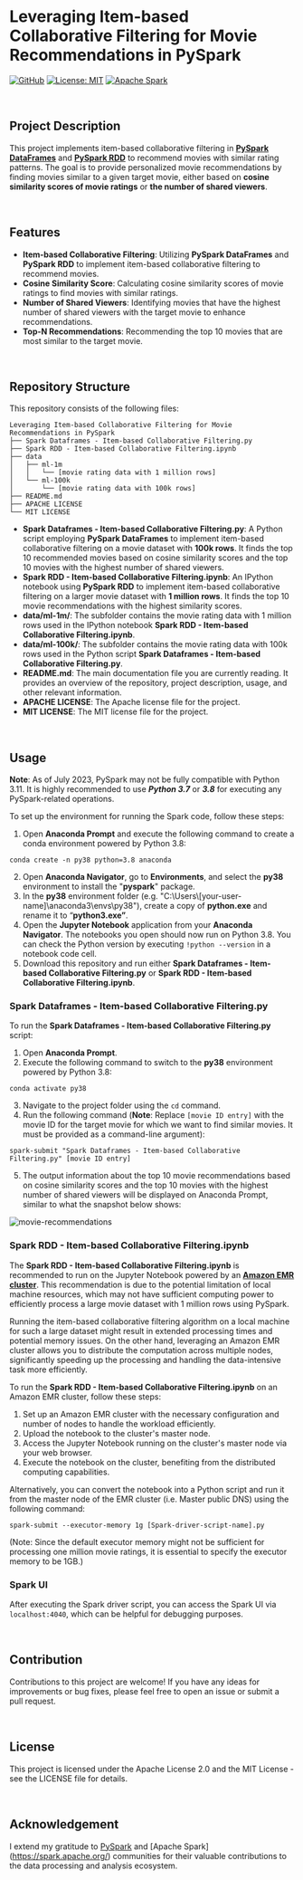 # Leveraging Item-based Collaborative Filtering for Movie Recommendations in PySpark

[![GitHub](https://badgen.net/badge/icon/GitHub?icon=github&color=black&label)](https://github.com/MaxineXiong)
[![License: MIT](https://img.shields.io/badge/License-MIT-yellow.svg)](https://opensource.org/licenses/MIT)
[![Apache Spark](https://img.shields.io/static/v1?label=&message=Apache+Spark&color=%23000000&logo=Apache+Spark&logoColor=%23E25A1C)](https://spark.apache.org/)

<br>

## **Project Description**

This project implements item-based collaborative filtering in **[PySpark DataFrames](https://spark.apache.org/docs/3.1.1/api/python/reference/api/pyspark.sql.DataFrame.html)** and **[PySpark RDD](https://spark.apache.org/docs/latest/api/python/reference/api/pyspark.RDD.html)** to recommend movies with similar rating patterns. The goal is to provide personalized movie recommendations by finding movies similar to a given target movie, either based on **cosine similarity scores of movie ratings** or **the number of shared viewers**.

<br>

## **Features**

- **Item-based Collaborative Filtering**: Utilizing **PySpark DataFrames** and **PySpark RDD** to implement item-based collaborative filtering to recommend movies.
- **Cosine Similarity Score**: Calculating cosine similarity scores of movie ratings to find movies with similar ratings.
- **Number of Shared Viewers**: Identifying movies that have the highest number of shared viewers with the target movie to enhance recommendations.
- **Top-N Recommendations**: Recommending the top 10 movies that are most similar to the target movie.

<br>

## **Repository Structure**

This repository consists of the following files:

```
Leveraging Item-based Collaborative Filtering for Movie Recommendations in PySpark
├── Spark Dataframes - Item-based Collaborative Filtering.py
├── Spark RDD - Item-based Collaborative Filtering.ipynb
├── data
│   ├── ml-1m
│   │   └── [movie rating data with 1 million rows]
│   └── ml-100k
│       └── [movie rating data with 100k rows]
├── README.md
├── APACHE LICENSE
└── MIT LICENSE
```

- **Spark Dataframes - Item-based Collaborative Filtering.py**: A Python script employing **PySpark DataFrames** to implement item-based collaborative filtering on a movie dataset with **100k rows**. It finds the top 10 recommended movies based on cosine similarity scores and the top 10 movies with the highest number of shared viewers.
- **Spark RDD - Item-based Collaborative Filtering.ipynb**: An IPython notebook using **PySpark RDD** to implement item-based collaborative filtering on a larger movie dataset with **1 million rows**. It finds the top 10 movie recommendations with the highest similarity scores.
- **data/ml-1m/**: The subfolder contains the movie rating data with 1 million rows used in the IPython notebook **Spark RDD - Item-based Collaborative Filtering.ipynb**.
- **data/ml-100k/**: The subfolder contains the movie rating data with 100k rows used in the Python script **Spark Dataframes - Item-based Collaborative Filtering.py**.
- **README.md**: The main documentation file you are currently reading. It provides an overview of the repository, project description, usage, and other relevant information.
- **APACHE LICENSE**: The Apache license file for the project.
- **MIT LICENSE**: The MIT license file for the project.

<br>

## **Usage**

**Note**: As of July 2023, PySpark may not be fully compatible with Python 3.11. It is highly recommended to use ***Python 3.7*** or ***3.8*** for executing any PySpark-related operations.

To set up the environment for running the Spark code, follow these steps:

1. Open **Anaconda Prompt** and execute the following command to create a conda environment powered by Python 3.8:

  ```
  conda create -n py38 python=3.8 anaconda
  ```

2. Open **Anaconda Navigator**, go to **Environments**, and select the **py38** environment to install the "**pyspark**" package.
3. In the **py38** environment folder (e.g. "C:\Users\\[your-user-name]\anaconda3\envs\py38"), create a copy of **python.exe** and rename it to “**python3.exe”**.
4. Open the **Jupyter Notebook** application from your **Anaconda Navigator**. The notebooks you open should now run on Python 3.8. You can check the Python version by executing `!python --version` in a notebook code cell.
5. Download this repository and run either **Spark Dataframes - Item-based Collaborative Filtering.py** or **Spark RDD - Item-based Collaborative Filtering.ipynb**.

### **Spark Dataframes - Item-based Collaborative Filtering.py**

To run the **Spark Dataframes - Item-based Collaborative Filtering.py** script:

1. Open **Anaconda Prompt**.
2. Execute the following command to switch to the **py38** environment powered by Python 3.8:

```
conda activate py38
```

3. Navigate to the project folder using the `cd` command.
4. Run the following command (**Note**: Replace `[movie ID entry]` with the movie ID for the target movie for which we want to find similar movies. It must be provided as a command-line argument):

  ```
  spark-submit "Spark Dataframes - Item-based Collaborative Filtering.py" [movie ID entry]
  ```

5. The output information about the top 10 movie recommendations based on cosine similarity scores and the top 10 movies with the highest number of shared viewers will be displayed on Anaconda Prompt, similar to what the snapshot below shows:

  ![movie-recommendations](https://github.com/MaxineXiong/Item-based-collaborative-filtering/assets/55864839/db49e7aa-a172-46bd-819a-9ecb7bab60cc)

### **Spark RDD - Item-based Collaborative Filtering.ipynb**

The **Spark RDD - Item-based Collaborative Filtering.ipynb** is recommended to run on the Jupyter Notebook powered by an **[Amazon EMR cluster](https://docs.aws.amazon.com/emr/latest/ManagementGuide/emr-what-is-emr.html)**. This recommendation is due to the potential limitation of local machine resources, which may not have sufficient computing power to efficiently process a large movie dataset with 1 million rows using PySpark.

Running the item-based collaborative filtering algorithm on a local machine for such a large dataset might result in extended processing times and potential memory issues. On the other hand, leveraging an Amazon EMR cluster allows you to distribute the computation across multiple nodes, significantly speeding up the processing and handling the data-intensive task more efficiently.

To run the **Spark RDD - Item-based Collaborative Filtering.ipynb** on an Amazon EMR cluster, follow these steps:

1. Set up an Amazon EMR cluster with the necessary configuration and number of nodes to handle the workload efficiently.
2. Upload the notebook to the cluster's master node.
3. Access the Jupyter Notebook running on the cluster's master node via your web browser.
4. Execute the notebook on the cluster, benefiting from the distributed computing capabilities.

Alternatively, you can convert the notebook into a Python script and run it from the master node of the EMR cluster (i.e. Master public DNS) using the following command:

```
spark-submit --executor-memory 1g [Spark-driver-script-name].py
```

(Note: Since the default executor memory might not be sufficient for processing one million movie ratings, it is essential to specify the executor memory to be 1GB.)

### **Spark UI**

After executing the Spark driver script, you can access the Spark UI via `localhost:4040`, which can be helpful for debugging purposes.

<br>

## **Contribution**

Contributions to this project are welcome! If you have any ideas for improvements or bug fixes, please feel free to open an issue or submit a pull request.

<br>

## **License**

This project is licensed under the Apache License 2.0 and the MIT License - see the LICENSE file for details.

<br>

## **Acknowledgement**

I extend my gratitude to [PySpark](https://spark.apache.org/docs/latest/api/python/#:~:text=PySpark%20is%20the%20Python%20API,for%20interactively%20analyzing%20your%20data.) and [Apache Spark](https://spark.apache.org/) communities for their valuable contributions to the data processing and analysis ecosystem.

